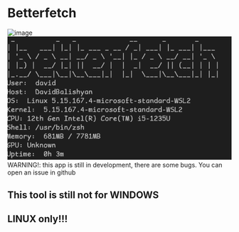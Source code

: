 # Betterfetch
![image](./img/example_image.png)
![image](./img/example_image_2.png)
<br>
WARNING!: this app is still in development, there are some bugs.
You can open an issue in github
## This tool is still not for WINDOWS
## LINUX only!!!    
